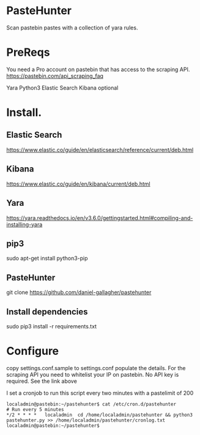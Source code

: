 # PasteHunter
Scan pastebin pastes with a collection of yara rules.

# PreReqs

You need a Pro account on pastebin that has access to the scraping API.
https://pastebin.com/api_scraping_faq

Yara
Python3
Elastic Search Kibana optional

# Install.

## Elastic Search
https://www.elastic.co/guide/en/elasticsearch/reference/current/deb.html

## Kibana
https://www.elastic.co/guide/en/kibana/current/deb.html

## Yara
https://yara.readthedocs.io/en/v3.6.0/gettingstarted.html#compiling-and-installing-yara

## pip3
sudo apt-get install python3-pip

## PasteHunter
git clone https://github.com/daniel-gallagher/pastehunter

## Install dependencies
sudo pip3 install -r requirements.txt

# Configure

copy settings.conf.sample to settings.conf
populate the details.
For the scraping API you need to whitelist your IP on pastebin. No API key is required. See the link above

I set a cronjob to run this script every two minutes with a pastelimit of 200

```
localadmin@pastebin:~/pastehunter$ cat /etc/cron.d/pastehunter
# Run every 5 minutes
*/2 * * * *   localadmin  cd /home/localadmin/pastehunter && python3 pastehunter.py >> /home/localadmin/pastehunter/cronlog.txt
localadmin@pastebin:~/pastehunter$
```
